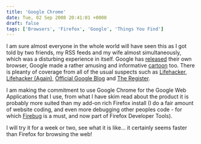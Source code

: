 ```yaml
---
title: 'Google Chrome'
date: Tue, 02 Sep 2008 20:41:01 +0000
draft: false
tags: ['Browsers', 'Firefox', 'Google', 'Things You Find']
---
```


I am sure almost everyone in the whole world will have seen this as I got told by two friends, my RSS feeds and my wife almost simultaneously, which was a disturbing experience in itself. Google has [released](http://www.google.com/chrome) their own browser, Google made a rather amusing and informative [cartoon](http://www.google.com/googlebooks/chrome/) too. There is pleanty of coverage from all of the usual suspects such as [Lifehacker](http://lifehacker.com/5044484/google-chrome-first-look), [Lifehacker (Again)](http://lifehacker.com/5044057/can-google-build-a-better-browser), [Official Google Blog](http://googleblog.blogspot.com/2008/09/fresh-take-on-browser.html) and [The Register](http://www.theregister.co.uk/2008/09/02/google_new_chrome_browser/). 

I am making the commitment to use Google Chrome for the Google Web Applications that I use, from what I have skim read about the product it is probably more suited than my add-on rich Firefox install (I do a fair amount of website coding, and even more debugging other peoples code - for which [Firebug](https://getfirebug.com/) is a must, and now part of Firefox Developer Tools).

I will try it for a week or two, see what it is like... it certainly seems faster than Firefox for browsing the web!